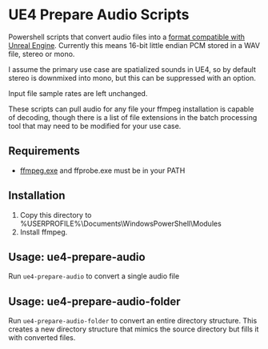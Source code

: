 # UE4 Prepare Audio Scripts

Powershell scripts that convert audio files into a
[format compatible with Unreal Engine](https://docs.unrealengine.com/en-US/Engine/Audio/WAV).
Currently this means 16-bit little endian PCM stored in a WAV file, stereo or mono.

I assume the primary use case are spatialized sounds in UE4, so by default stereo
is downmixed into mono, but this can be suppressed with an option.

Input file sample rates are left unchanged.

These scripts can pull audio for any file your ffmpeg installation is capable of
decoding, though there is a list of file extensions in the batch processing
tool that may need to be modified for your use case.

## Requirements

- [ffmpeg.exe](https://ffmpeg.org/) and ffprobe.exe must be in your PATH

## Installation

  1. Copy this directory to %USERPROFILE%\Documents\WindowsPowerShell\Modules
  2. Install ffmpeg.

## Usage: ue4-prepare-audio

Run `ue4-prepare-audio` to convert a single audio file 

## Usage: ue4-prepare-audio-folder

Run `ue4-prepare-audio-folder` to convert an entire directory structure. This creates a new directory
structure that mimics the source directory but fills it with converted files.
